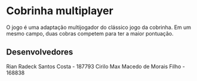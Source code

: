 # Cobrinha multiplayer

O jogo é uma adaptação multijogador do clássico jogo da cobrinha. Em um mesmo campo, duas cobras competem para ter a maior pontuação.

## Desenvolvedores
Rian Radeck Santos Costa - 187793
Cirilo Max Macedo de Morais Filho - 168838
